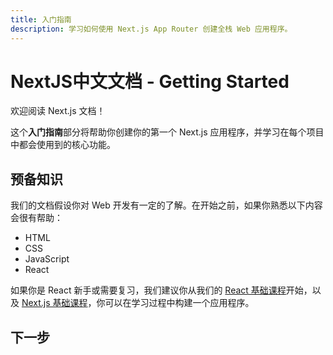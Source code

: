 ```yaml
---
title: 入门指南
description: 学习如何使用 Next.js App Router 创建全栈 Web 应用程序。
---
```


# NextJS中文文档 - Getting Started

欢迎阅读 Next.js 文档！

这个**入门指南**部分将帮助你创建你的第一个 Next.js 应用程序，并学习在每个项目中都会使用到的核心功能。

## 预备知识

我们的文档假设你对 Web 开发有一定的了解。在开始之前，如果你熟悉以下内容会很有帮助：

- HTML
- CSS
- JavaScript
- React

如果你是 React 新手或需要复习，我们建议你从我们的 [React 基础课程]()开始，以及 [Next.js 基础课程]()，你可以在学习过程中构建一个应用程序。

## 下一步
